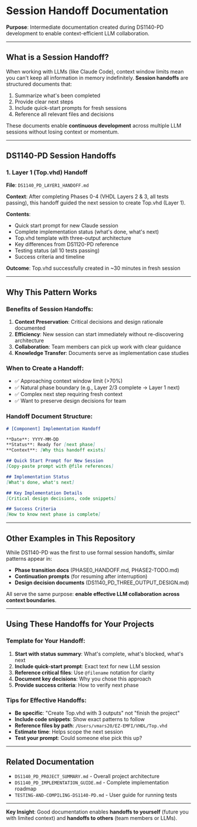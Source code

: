 # Session Handoff Documentation

**Purpose**: Intermediate documentation created during DS1140-PD development to enable context-efficient LLM collaboration.

---

## What is a Session Handoff?

When working with LLMs (like Claude Code), context window limits mean you can't keep all information in memory indefinitely. **Session handoffs** are structured documents that:

1. Summarize what's been completed
2. Provide clear next steps
3. Include quick-start prompts for fresh sessions
4. Reference all relevant files and decisions

These documents enable **continuous development** across multiple LLM sessions without losing context or momentum.

---

## DS1140-PD Session Handoffs

### 1. Layer 1 (Top.vhd) Handoff
**File**: `DS1140_PD_LAYER1_HANDOFF.md`

**Context**: After completing Phases 0-4 (VHDL Layers 2 & 3, all tests passing), this handoff guided the next session to create Top.vhd (Layer 1).

**Contents**:
- Quick start prompt for new Claude session
- Complete implementation status (what's done, what's next)
- Top.vhd template with three-output architecture
- Key differences from DS1120-PD reference
- Testing status (all 10 tests passing)
- Success criteria and timeline

**Outcome**: Top.vhd successfully created in ~30 minutes in fresh session

---

## Why This Pattern Works

### Benefits of Session Handoffs:

1. **Context Preservation**: Critical decisions and design rationale documented
2. **Efficiency**: New session can start immediately without re-discovering architecture
3. **Collaboration**: Team members can pick up work with clear guidance
4. **Knowledge Transfer**: Documents serve as implementation case studies

### When to Create a Handoff:

- ✅ Approaching context window limit (>70%)
- ✅ Natural phase boundary (e.g., Layer 2/3 complete → Layer 1 next)
- ✅ Complex next step requiring fresh context
- ✅ Want to preserve design decisions for team

### Handoff Document Structure:

```markdown
# [Component] Implementation Handoff

**Date**: YYYY-MM-DD
**Status**: Ready for [next phase]
**Context**: [Why this handoff exists]

## Quick Start Prompt for New Session
[Copy-paste prompt with @file references]

## Implementation Status
[What's done, what's next]

## Key Implementation Details
[Critical design decisions, code snippets]

## Success Criteria
[How to know next phase is complete]
```

---

## Other Examples in This Repository

While DS1140-PD was the first to use formal session handoffs, similar patterns appear in:

- **Phase transition docs** (PHASE0_HANDOFF.md, PHASE2-TODO.md)
- **Continuation prompts** (for resuming after interruption)
- **Design decision documents** (DS1140_PD_THREE_OUTPUT_DESIGN.md)

All serve the same purpose: **enable effective LLM collaboration across context boundaries**.

---

## Using These Handoffs for Your Projects

### Template for Your Handoff:

1. **Start with status summary**: What's complete, what's blocked, what's next
2. **Include quick-start prompt**: Exact text for new LLM session
3. **Reference critical files**: Use `@filename` notation for clarity
4. **Document key decisions**: Why you chose this approach
5. **Provide success criteria**: How to verify next phase

### Tips for Effective Handoffs:

- **Be specific**: "Create Top.vhd with 3 outputs" not "finish the project"
- **Include code snippets**: Show exact patterns to follow
- **Reference files by path**: `/Users/vmars20/EZ-EMFI/VHDL/Top.vhd`
- **Estimate time**: Helps scope the next session
- **Test your prompt**: Could someone else pick this up?

---

## Related Documentation

- `DS1140_PD_PROJECT_SUMMARY.md` - Overall project architecture
- `DS1140_PD_IMPLEMENTATION_GUIDE.md` - Complete implementation roadmap
- `TESTING-AND-COMPILING-DS1140-PD.md` - User guide for running tests

---

**Key Insight**: Good documentation enables **handoffs to yourself** (future you with limited context) and **handoffs to others** (team members or LLMs).
